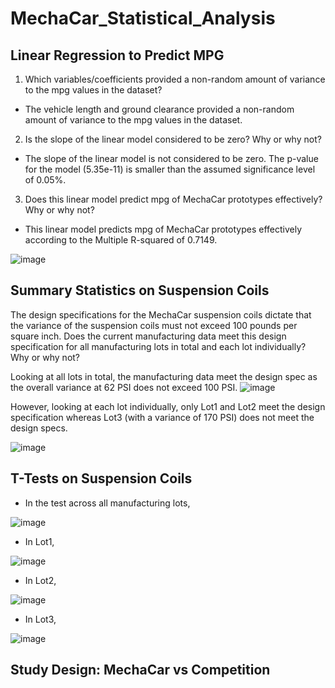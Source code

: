 # MechaCar_Statistical_Analysis

## Linear Regression to Predict MPG
1. Which variables/coefficients provided a non-random amount of variance to the mpg values in the dataset?
  - The vehicle length and ground clearance provided a non-random amount of variance to the mpg values in the dataset.

2. Is the slope of the linear model considered to be zero? Why or why not?
  - The slope of the linear model is not considered to be zero.  The p-value for the model (5.35e-11) is smaller than the assumed significance level of 0.05%.

3. Does this linear model predict mpg of MechaCar prototypes effectively? Why or why not?
  - This linear model predicts mpg of MechaCar prototypes effectively according to the Multiple R-squared of 0.7149.

![image](https://user-images.githubusercontent.com/100737452/173253768-a328a1d6-bc6f-47a5-8e1a-e9ecef2adf44.png)

## Summary Statistics on Suspension Coils
The design specifications for the MechaCar suspension coils dictate that the variance of the suspension coils must not exceed 100 pounds per square inch. Does the current manufacturing data meet this design specification for all manufacturing lots in total and each lot individually? Why or why not?

Looking at all lots in total, the manufacturing data meet the design spec as the overall variance at 62 PSI does not exceed 100 PSI.
![image](https://user-images.githubusercontent.com/100737452/173254218-baef4f89-1984-46b9-95c9-484965e38194.png)

However, looking at each lot individually, only Lot1 and Lot2 meet the design specification whereas Lot3 (with a variance of 170 PSI) does not meet the design specs.

![image](https://user-images.githubusercontent.com/100737452/173254269-d9f4d5f8-4635-4e9c-ac08-3b0fdce0531c.png)

## T-Tests on Suspension Coils
- In the test across all manufacturing lots,

![image](https://user-images.githubusercontent.com/100737452/173254698-8ce3acd2-f232-44df-9081-10c5b5f6afab.png)


- In Lot1,

![image](https://user-images.githubusercontent.com/100737452/173254713-20492032-9442-456f-9bd4-710c3434f54f.png)


- In Lot2,

![image](https://user-images.githubusercontent.com/100737452/173254717-5a6a9fc4-9f94-4093-b38e-11cfb9769d7e.png)


- In Lot3,

![image](https://user-images.githubusercontent.com/100737452/173254721-17e17ce2-0b01-4c62-8c50-31b641a5a1fb.png)



## Study Design: MechaCar vs Competition

